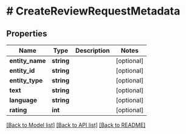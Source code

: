 # # CreateReviewRequestMetadata

## Properties

Name | Type | Description | Notes
------------ | ------------- | ------------- | -------------
**entity_name** | **string** |  | [optional]
**entity_id** | **string** |  | [optional]
**entity_type** | **string** |  | [optional]
**text** | **string** |  | [optional]
**language** | **string** |  | [optional]
**rating** | **int** |  | [optional]

[[Back to Model list]](../../README.md#models) [[Back to API list]](../../README.md#endpoints) [[Back to README]](../../README.md)

